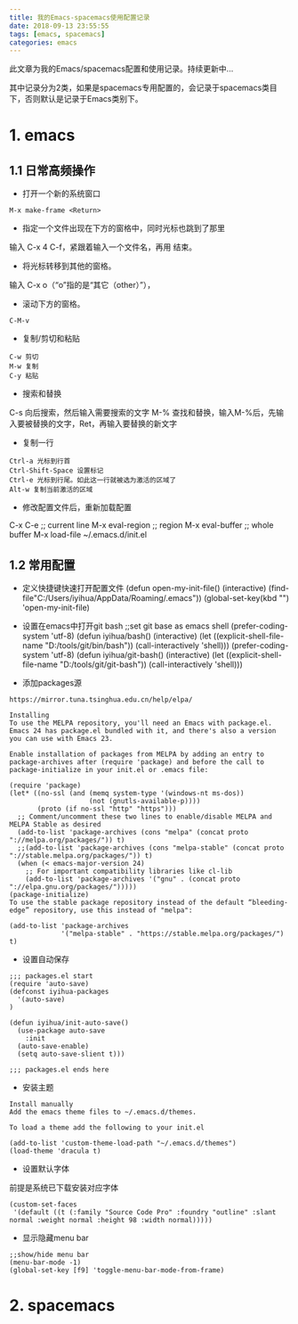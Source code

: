 ```yaml
---
title: 我的Emacs-spacemacs使用配置记录
date: 2018-09-13 23:55:55
tags: [emacs, spacemacs]
categories: emacs
---
```



此文章为我的Emacs/spacemacs配置和使用记录。持续更新中...

其中记录分为2类，如果是spacemacs专用配置的，会记录于spacemacs类目下，否则默认是记录于Emacs类别下。


# 1. emacs

## 1.1 日常高频操作

- 打开一个新的系统窗口
```
M-x make-frame <Return>
```

- 指定一个文件出现在下方的窗格中，同时光标也跳到了那里

输入 C-x 4 C-f，紧跟着输入一个文件名，再用 <Return> 结束。

- 将光标转移到其他的窗格。

输入 C-x o（“o”指的是“其它（other）”），

- 滚动下方的窗格。
```
C-M-v 
```

- 复制/剪切和粘贴
```
C-w 剪切
M-w 复制
C-y 粘贴
```

- 搜索和替换

C-s 向后搜索，然后输入需要搜索的文字
M-% 查找和替换，输入M-%后，先输入要被替换的文字，Ret，再输入要替换的新文字

- 复制一行
```
Ctrl-a 光标到行首
Ctrl-Shift-Space 设置标记
Ctrl-e 光标到行尾。如此这一行就被选为激活的区域了
Alt-w 复制当前激活的区域
```

- 修改配置文件后，重新加载配置

C-x C-e ;; current line
M-x eval-region ;; region
M-x eval-buffer ;; whole buffer
M-x load-file ~/.emacs.d/init.el


## 1.2 常用配置

- 定义快捷键快速打开配置文件
(defun open-my-init-file()
  (interactive)
  (find-file"C:/Users/iyihua/AppData/Roaming/.emacs"))
  (global-set-key(kbd "<f2>") 'open-my-init-file)

- 设置在emacs中打开git bash
;;set git base as emacs shell
(prefer-coding-system 'utf-8)
(defun iyihua/bash() 
  (interactive)
  (let ((explicit-shell-file-name "D:/tools/git/bin/bash"))
  (call-interactively 'shell)))
(prefer-coding-system 'utf-8)
(defun iyihua/git-bash() 
  (interactive)
  (let ((explicit-shell-file-name "D:/tools/git/git-bash"))
  (call-interactively 'shell)))

- 添加packages源

```
https://mirror.tuna.tsinghua.edu.cn/help/elpa/

Installing
To use the MELPA repository, you'll need an Emacs with package.el. Emacs 24 has package.el bundled with it, and there's also a version you can use with Emacs 23.

Enable installation of packages from MELPA by adding an entry to package-archives after (require 'package) and before the call to package-initialize in your init.el or .emacs file:

(require 'package)
(let* ((no-ssl (and (memq system-type '(windows-nt ms-dos))
                    (not (gnutls-available-p))))
       (proto (if no-ssl "http" "https")))
  ;; Comment/uncomment these two lines to enable/disable MELPA and MELPA Stable as desired
  (add-to-list 'package-archives (cons "melpa" (concat proto "://melpa.org/packages/")) t)
  ;;(add-to-list 'package-archives (cons "melpa-stable" (concat proto "://stable.melpa.org/packages/")) t)
  (when (< emacs-major-version 24)
    ;; For important compatibility libraries like cl-lib
    (add-to-list 'package-archives '("gnu" . (concat proto "://elpa.gnu.org/packages/")))))
(package-initialize)
To use the stable package repository instead of the default “bleeding-edge” repository, use this instead of "melpa":

(add-to-list 'package-archives
             '("melpa-stable" . "https://stable.melpa.org/packages/") t)
```

- 设置自动保存
```
;;; packages.el start
(require 'auto-save)
(defconst iyihua-packages
  '(auto-save)
)

(defun iyihua/init-auto-save()
  (use-package auto-save
    :init
  (auto-save-enable)
  (setq auto-save-slient t)))

;;; packages.el ends here
```

- 安装主题
```
Install manually
Add the emacs theme files to ~/.emacs.d/themes.

To load a theme add the following to your init.el

(add-to-list 'custom-theme-load-path "~/.emacs.d/themes")
(load-theme 'dracula t)
```

- 设置默认字体

前提是系统已下载安装对应字体

```
(custom-set-faces
 '(default ((t (:family "Source Code Pro" :foundry "outline" :slant normal :weight normal :height 98 :width normal)))))
```

- 显示隐藏menu bar

```
;;show/hide menu bar
(menu-bar-mode -1)
(global-set-key [f9] 'toggle-menu-bar-mode-from-frame)
```

# 2. spacemacs